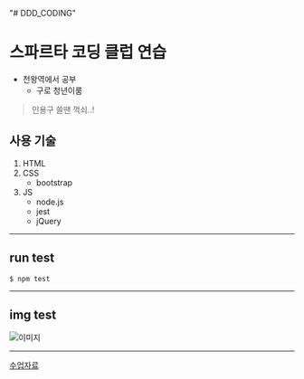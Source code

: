 "# DDD_CODING" 

# 스파르타 코딩 클럽 연습

* 천왕역에서 공부
    * 구로 청년이룸

>인용구 쓸땐 꺽쇠..!
    
## 사용 기술

1. HTML
2. CSS
   * bootstrap
3. JS
    * node.js
    * jest
    * jQuery
    
---

## run test

```shell
$ npm test

```

---

## img test
![이미지](https://spartacodingclub.kr/static/v5/images/imageTan_Q&A.png)

---

[수업자료](https://git.ly/spataD)